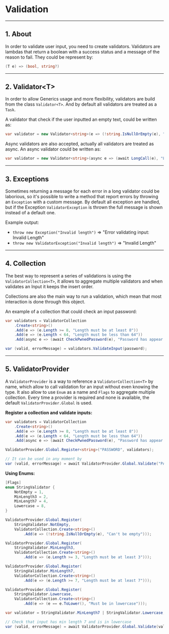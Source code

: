 # Validation
___

## 1. About

In order to validate user input, you need to create validators. Validators are 
lambdas that return a boolean with a success status and a message of the 
reason to fail.
They could be represent by: 
```C#
(T e) => (bool, string?)
```
___
## 2. Validator<T\>

In order to allow Generics usage and more flexibility, validators are build from
the class `Validator<T>`. And by default all validators are treated as a `Task`.

A validator that check if the user inputted an empty text, could be written as:
```C#
var validator = new Validator<string>(e => (!string.IsNullOrEmpty(e), "Can't be empty"))
```

Async validators are also accepted, actually all validators are treated as async. An async 
validator could be written as:
```C#
var validator = new Validator<string>(async e => (await LongCall(e), "LongCall failed to validate input"))
```
___
## 3. Exceptions

Sometimes returning a message for each error in a long validator could be 
laborious, so it's possible to write a method that report errors by throwing
an `Exception` with a custom message. By default all exception are handled, but
if the Exception `ValidatorException` is thrown the full message is shown 
instead of a default one.

Example output:

- `throw new Exception("Invalid length")` => "Error validating input: Invalid Length"
- `throw new ValidatorException("Invalid length")` => "Invalid Length"
___
## 4. Collection

The best way to represent a series of validations is using the `ValidatorCollection<T>`, 
it allows to aggregate multiple validators and when validates an Input it keeps the 
insert order.

Collections are also the main way to run a validation, which mean that
most interaction is done through this object.

An example of a collection that could check an input password:
```C#
var validators = ValidatorCollection
    .Create<string>()
    .Add(e => (e.Length >= 8, "Length must be at least 8"))
    .Add(e => (e.Length < 64, "Length must be less than 64"))
    .Add(async e => (await CheckPwnedPassword(e), "Password has appear in a data breach"));

var (valid, errorMessage) = validators.ValidateInput(password);
```
___
## 5. ValidatorProvider

A `ValidatorProvider` is a way to reference a `ValidatorCollection<T>` by name, 
which allow to call validation for an input without even knowing the type.
It also allow to use `Enum` as a name and `Flags` to aggregate multiple 
collection. Every time a provider is required and none is available, the
default `ValidatorProvider.Global` is used.

__Register a collection and validate inputs:__

```C#
var validators = ValidatorCollection
    .Create<string>()
    .Add(e => (e.Length >= 8, "Length must be at least 8"))
    .Add(e => (e.Length < 64, "Length must be less than 64"))
    .Add(async e => (await CheckPwnedPassword(e), "Password has appear in a data breach"));

ValidatorProvider.Global.Register<string>("PASSWORD", validators);

// It can be used in any moment by
var (valid, errorMessage) = await ValidatorProvider.Global.Validate("PASSWORD", password);
```

__Using Enums:__

```C#
[Flags]
enum StringValidator {
    NotEmpty = 1,
    MinLength3 = 2,
    MinLength7 = 4,
    Lowercase = 8,
}

ValidatorProvider.Global.Register(
    StringValidator.NotEmpty,
    ValidatorCollection.Create<string>()
        .Add(e => (!string.IsNullOrEmpty(e), "Can't be empty")));

ValidatorProvider.Global.Register(
    StringValidator.MinLength3,
    ValidatorCollection.Create<string>()
        .Add(e => (e.Length >= 3, "Length must be at least 3")));

ValidatorProvider.Global.Register(
    StringValidator.MinLength7,
    ValidatorCollection.Create<string>()
        .Add(e => (e.Length >= 7, "Length must be at least 7")));

ValidatorProvider.Global.Register(
    StringValidator.Lowercase,
    ValidatorCollection.Create<string>()
        .Add(e => (e == e.ToLower(), "Must be in lowercase")));

var validator = StringValidator.MinLength7 | StringValidator.Lowercase;

// Check that input has min length 7 and is in lowercase
var (valid, errorMessage) = await ValidatorProvider.Global.Validate(validator, input);
```




